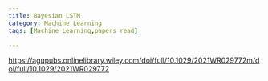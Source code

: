```yaml
---
title: Bayesian LSTM
category: Machine Learning
tags: [Machine Learning,papers read]

---
```

https://agupubs.onlinelibrary.wiley.com/doi/full/10.1029/2021WR029772m/doi/full/10.1029/2021WR029772